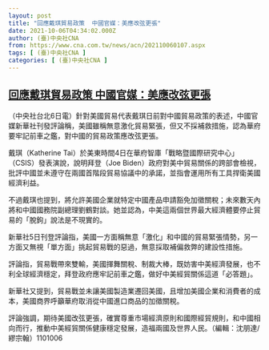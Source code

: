 ```yaml
---
layout: post
title: "回應戴琪貿易政策  中國官媒：美應改弦更張"
date: 2021-10-06T04:34:02.000Z
author: (臺)中央社CNA
from: https://www.cna.com.tw/news/acn/202110060107.aspx
tags: [ (臺)中央社CNA ]
categories: [ (臺)中央社CNA ]
---
```

<!--1633494842000-->
[回應戴琪貿易政策  中國官媒：美應改弦更張](https://www.cna.com.tw/news/acn/202110060107.aspx)
------

<div>
<div></div><div><p>（中央社台北6日電）針對美國貿易代表戴琪日前對中國貿易政策的表述，中國官媒新華社刊發評論稱，美國雖稱無意激化貿易緊張，但又不採補救措施，認為華府要牢記前車之鑑，對中國的貿易政策應改弦更張。</p><p>戴琪（Katherine Tai）於美東時間4日在華府智庫「戰略暨國際研究中心」（CSIS）發表演說，說明拜登（Joe Biden）政府對美中貿易關係的跨部會檢視，批評中國並未遵守在兩國首階段貿易協議中的承諾，並指會運用所有工具捍衛美國經濟利益。</p><p>不過戴琪也提到，將允許美國企業就特定中國產品申請豁免加徵關稅；未來數天內將和中國國務院副總理劉鶴對談。她並認為，中美這兩個世界最大經濟體要停止貿易的「脫鉤」說法是不現實的。</p><p>新華社5日刊登評論指，美國一方面稱無意「激化」和中國的貿易緊張情勢，另一方面又無視「單方面」挑起貿易戰的惡過，無意採取補偏救弊的建設性措施。</p><p>評論指，貿易戰帶來雙輸，美國揮舞關稅、制裁大棒，既妨害中美經濟發展，也不利全球經濟穩定，拜登政府應牢記前車之鑑，做好中美經貿關係這道「必答題」。</p><p>新華社又提到，貿易戰並未讓美國製造業遷回美國，且增加美國企業和消費者的成本，美國商界呼籲華府取消從中國進口商品的加徵關稅。</p><p>評論強調，期待美國改弦更張，確實尊重市場經濟原則和國際經貿規則，和中國相向而行，推動中美經貿關係健康穩定發展，造福兩國及世界人民。（編輯：沈朋達/繆宗翰）1101006</p></div>
</div>
